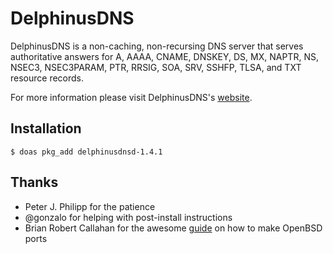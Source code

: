 # DelphinusDNS
DelphinusDNS is a non-caching, non-recursing DNS server that serves
authoritative answers for A, AAAA, CNAME, DNSKEY, DS, MX, NAPTR, NS,
NSEC3, NSEC3PARAM, PTR, RRSIG, SOA, SRV, SSHFP, TLSA, and TXT resource
records.

For more information please visit DelphinusDNS's [website](https://delphinusdns.org).

## Installation

```shell
$ doas pkg_add delphinusdnsd-1.4.1
```

## Thanks

* Peter J. Philipp for the patience
* @gonzalo for helping with post-install instructions
* Brian Robert Callahan for the awesome [guide](https://www.youtube.com/watch?v=z_TnemhzbXQ) on how to make OpenBSD ports
